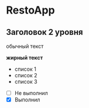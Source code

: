 # RestoApp
## Заголовок 2 уровня

обычный текст

**жирный текст**

* список 1
* список 2
* список 3

- [ ] Не выполнил
- [x] Выполнил
